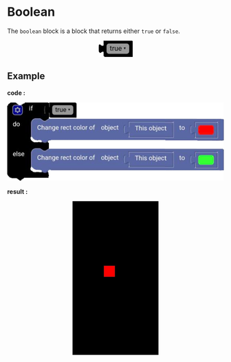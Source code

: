 # Boolean

The `boolean` block is a block that returns either `true` or `false`.

<p align="center">
  <img src="../../../res/images/blocks/logic/boolean/boolean.png" />
</p>

## Example

**code :**

<p align="center">
  <img src="../../../res/images/blocks/logic/boolean/boolean_example.png" />
</p>

**result :**

<p align="center">
  <img src="../../../res/images/blocks/logic/boolean/boolean_example_result.png" width=200vw />
</p>